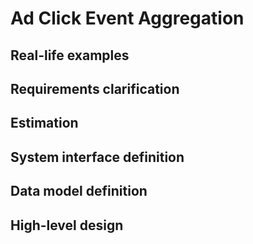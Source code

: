 # Ad Click Event Aggregation

## Real-life examples

## Requirements clarification

## Estimation

## System interface definition

## Data model definition

## High-level design
